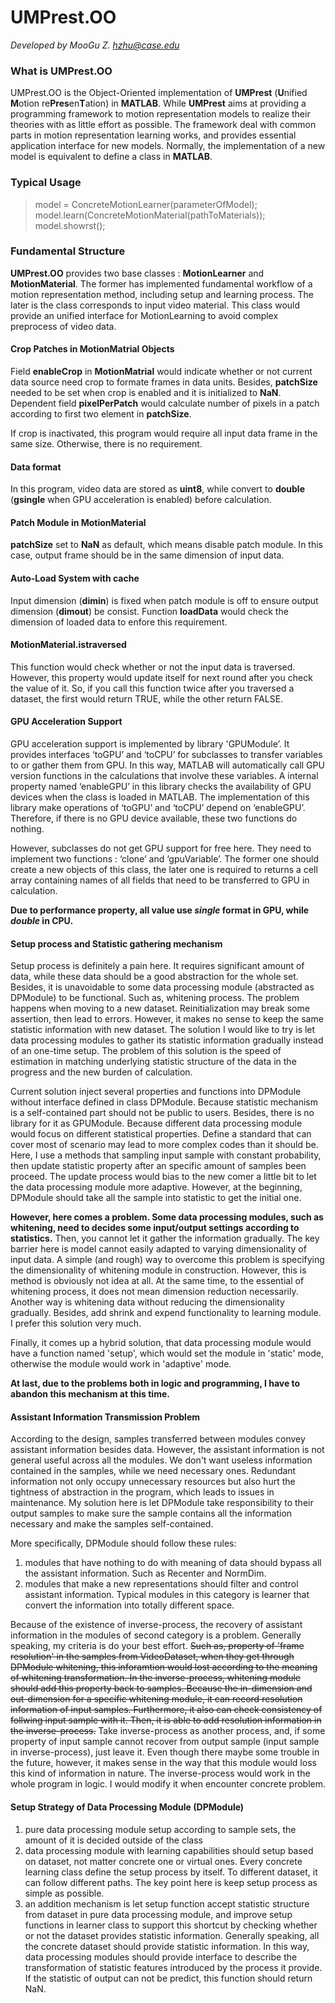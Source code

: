 # UMPrest.OO
*Developed by MooGu Z. <hzhu@case.edu>*

### What is UMPrest.OO
UMPrest.OO is the Object-Oriented implementation of __UMPrest__ (**U**nified **M**otion re**Pres**en**T**ation) in __MATLAB__. While **UMPrest** aims at providing a programming framework to motion representation models to realize their theories with as little effort as possible. The framework deal with common parts in motion representation learning works, and provides essential application interface for new models. Normally, the implementation of a new model is equivalent to define a class in **MATLAB**.

### Typical Usage
> model = ConcreteMotionLearner(parameterOfModel);
> model.learn(ConcreteMotionMaterial(pathToMaterials));
> model.showrst();

### Fundamental Structure
**UMPrest.OO** provides two base classes : **MotionLearner** and **MotionMaterial**. The former has implemented fundamental workflow of a motion representation method, including setup and learning process. The later is the class corresponds to input video material. This class would provide an unified interface for MotionLearning to avoid complex preprocess of video data.

#### Crop Patches in MotionMatrial Objects
Field **enableCrop** in **MotionMatrial** would indicate whether or not current data source need crop to formate frames in data units. Besides, **patchSize** needed to be set when crop is enabled and it is initialized to **NaN**. Dependent field **pixelPerPatch** would calculate number of pixels in a patch according to first two element in **patchSize**.

If crop is inactivated, this program would require all input data frame in the same size. Otherwise, there is no requirement.

#### Data format
In this program, video data are stored as **uint8**, while convert to **double** (**gsingle** when GPU acceleration is enabled) before calculation.

#### Patch Module in MotionMaterial
**patchSize** set to **NaN** as default, which means disable patch module. In this case, output frame should be in the same dimension of input data.

#### Auto-Load System with cache
Input dimension (**dimin**) is fixed when patch module is off to ensure output dimension (**dimout**) be consist. Function **loadData** would check the dimension of loaded data to enfore this requirement.

#### MotionMaterial.istraversed
This function would check whether or not the input data is traversed. However, this property would update itself for next round after you check the value of it. So, if you call this function twice after you traversed a dataset, the first would return TRUE, while the other return FALSE.

#### GPU Acceleration Support
GPU acceleration support is implemented by library 'GPUModule’.  It provides interfaces ‘toGPU’ and ‘toCPU’ for subclasses to transfer variables to or gather them from GPU. In this way, MATLAB will automatically call GPU version functions in the calculations that involve these variables. A internal property named ‘enableGPU’ in this library checks the availability of GPU devices when the class is loaded in MATLAB. The implementation of this library make operations of ‘toGPU’ and ‘toCPU’ depend on ‘enableGPU’. Therefore, if there is no GPU device available, these two functions do nothing.

However, subclasses do not get GPU support for free here. They need to implement two functions : ‘clone’ and ‘gpuVariable’. The former one should create a new objects of this class, the later one is required to returns a cell array containing names of all fields that need to be transferred to GPU in calculation.

**Due to performance property, all value use *single* format in GPU, while *double* in CPU.**

#### Setup process and Statistic gathering mechanism
Setup process is definitely a pain here. It requires significant amount of data, while these data should be a good abstraction for the whole set. Besides, it is unavoidable to some data processing module (abstracted as DPModule) to be functional. Such as, whitening process. The problem happens when moving to a new dataset. Reinitialization may break some assertion, then lead to errors. However, it makes no sense to keep the same statistic information with new dataset. The solution I would like to try is let data processing modules to gather its statistic information gradually instead of an one-time setup. The problem of this solution is the speed of estimation in matching underlying statistic structure of the data in the progress and the new burden of calculation.

Current solution inject several properties and functions into DPModule without interface defined in class DPModule. Because statistic mechanism is a self-contained part should not be public to users. Besides, there is no library for it as GPUModule. Because different data processing module would focus on different statistical properties. Define a standard that can cover most of scenario may lead to more complex codes than it should be. Here, I use a methods that sampling input sample with constant probability, then update statistic property after an specific amount of samples been proceed. The update process would bias to the new comer a little bit to let the data processing module more adaptive. However, at the beginning, DPModule should take all the sample into statistic to get the initial one.

**However, here comes a problem. Some data processing modules, such as whitening, need to decides some input/output settings according to statistics.** Then, you cannot let it gather the information gradually. The key barrier here is model cannot easily adapted to varying dimensionality of input data. A simple (and rough) way to overcome this problem is specifying the dimensionality of whitening module in construction. However, this is method is obviously not idea at all. At the same time, to the essential of whitening process, it does not mean dimension reduction necessarily. Another way is whitening data without reducing the dimensionality gradually. Besides, add shrink and expend functionality to learning module. I prefer this solution very much.

Finally, it comes up a hybrid solution, that data processing module would have a function named 'setup', which would set the module in 'static' mode, otherwise the module would work in 'adaptive' mode.

**At last, due to the problems both in logic and programming, I have to abandon this mechanism at this time.**

#### Assistant Information Transmission Problem
According to the design, samples transferred between modules convey assistant information besides data. However, the assistant information is not general useful across all the modules. We don't want useless information contained in the samples, while we need necessary ones. Redundant information not only occupy unnecessary resources but also hurt the tightness of abstraction in the program, which leads to issues in maintenance. My solution here is let DPModule take responsibility to their output samples to make sure the sample contains all the information necessary and make the samples self-contained.

More specifically, DPModule should follow these rules:
1. modules that have nothing to do with meaning of data should bypass all the assistant information. Such as Recenter and NormDim.
2. modules that make a new representations should filter and control assistant information. Typical modules in this category is learner that convert the information into totally different space.

Because of the existence of inverse-process, the recovery of assistant information in the modules of second category is a problem. Generally speaking, my criteria is do your best effort. ~~Such as, property of 'frame resolution' in the samples from VideoDataset, when they get through DPModule whitening, this inforamtion would lost according to the meaning of whitening transformation. In the inverse-process, whitening module should add this property back to samples. Because the in-dimension and out-dimension for a specific whitening module, it can record resolution information of input samples. Furthermore, it also can check consistency of follwing input sample with it. Then, it is able to add resolution information in the inverse-process.~~ Take inverse-process as another process, and, if some property of input sample cannot recover from output sample (input sample in inverse-process), just leave it. Even though there maybe some trouble in the future, however, it makes sense in the way that this module would loss this kind of information in nature. The inverse-process would work in the whole program in logic. I would modify it when encounter concrete problem.

#### Setup Strategy of Data Processing Module (DPModule)
1. pure data processing module setup according to sample sets, the amount of it is decided outside of the class
2. data processing module with learning capabilities should setup based on dataset, not matter concrete one or virtual ones. Every concrete learning class define the setup process by itself. To different dataset, it can follow different paths. The key point here is keep setup process as simple as possible.
3. an addition mechanism is let setup function accept statistic structure from dataset in pure data processing module, and improve setup functions in learner class to support this shortcut by checking whether or not the dataset provides statistic information. Generally speaking, all the concrete dataset should provide statistic information. In this way, data processing modules should provide interface to describe the transformation of statistic features introduced by the process it provide. If the statistic of output can not be predict, this function should return NaN.

